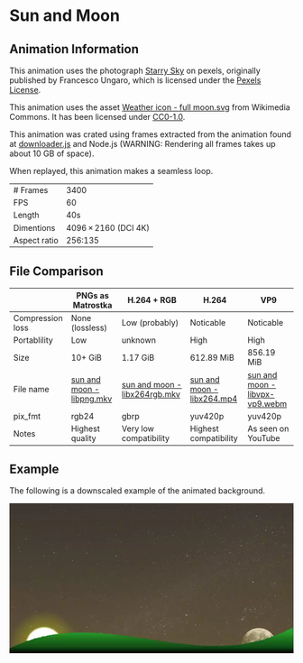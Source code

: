 # Sun and Moon
## Animation Information

This animation uses the photograph [Starry Sky](https://www.pexels.com/photo/starry-sky-998641/) on pexels, originally published by Francesco Ungaro, which is licensed under the [Pexels License](https://www.pexels.com/license/).

This animation uses the asset [Weather icon - full moon.svg](https://commons.wikimedia.org/wiki/File:Weather_icon_-_full_moon.svg) from Wikimedia Commons. It has been licensed under [CC0-1.0](https://creativecommons.org/publicdomain/zero/1.0/deed.en).

This animation was crated using frames extracted from the animation found at [downloader.js](./downloader.js) and Node.js (WARNING: Rendering all frames takes up about 10 GB of space).

When replayed, this animation makes a seamless loop.

| | |
|---|---|
| # Frames | 3400 |
| FPS | 60 |
| Length | 40s |
| Dimentions | 4096 × 2160 (DCI 4K) |
| Aspect ratio | 256:135 |

## File Comparison

|                  | PNGs as Matrostka | H.264 + RGB            | H.264                 | VP9                |
|------------------|-------------------|------------------------|-----------------------|--------------------|
| Compression loss | None (lossless)   | Low (probably)         | Noticable             | Noticable          |
| Portablility     | Low               | unknown                | High                  | High               |
| Size             | 10+ GiB           | 1.17 GiB               | 612.89 MiB            | 856.19 MiB         |
| File name        | [sun and moon - libpng.mkv](./sun%20and%20moon%20-%20libpng.md) | [sun and moon - libx264rgb.mkv](sun%20and%20moon%20-%20libx264rgb.md) | [sun and moon - libx264.mp4](./sun%20and%20moon%20-%20libx264.md) | [sun and moon - libvpx-vp9.webm](./sun%20and%20moon%20-%20libvpx-vp9.md) |
| pix_fmt          | rgb24             | gbrp                   | yuv420p               | yuv420p            |
| Notes            | Highest quality   | Very low compatibility | Highest compatibility | As seen on YouTube |

## Example

The following is a downscaled example of the animated background.

![Sun and Moon](sun%20and%20moon%20-%20example.webp)